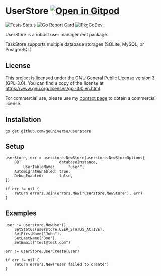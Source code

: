 # UserStore <a href="https://gitpod.io/#https://github.com/gouniverse/userstore" style="float:right:"><img src="https://gitpod.io/button/open-in-gitpod.svg" alt="Open in Gitpod" loading="lazy"></a>


[![Tests Status](https://github.com/gouniverse/userstore/actions/workflows/tests.yml/badge.svg?branch=main)](https://github.com/gouniverse/userstore/actions/workflows/tests.yml)
[![Go Report Card](https://goreportcard.com/badge/github.com/gouniverse/userstore)](https://goreportcard.com/report/github.com/gouniverse/userstore)
[![PkgGoDev](https://pkg.go.dev/badge/github.com/gouniverse/userstore)](https://pkg.go.dev/github.com/gouniverse/userstore)

UserStore is a robust user management package.

TaskStore supports multiple database storages (SQLite, MySQL, or PostgreSQL)

## License

This project is licensed under the GNU General Public License version 3 (GPL-3.0). You can find a copy of the license at https://www.gnu.org/licenses/gpl-3.0.en.html

For commercial use, please use my [contact page](https://lesichkov.co.uk/contact) to obtain a commercial license.

## Installation

```
go get github.com/gouniverse/userstore
```

## Setup

```golang
userStore, err = userstore.NewStore(userstore.NewStoreOptions{
	DB:                 databaseInstance,
    	UserTableName:      "user",
	AutomigrateEnabled: true,
	DebugEnabled:       false,
})

if err != nil {
	return errors.Join(errors.New("userstore.NewStore"), err)
}
```

## Examples

```golang
user := userstore.NewUser().
    SetStatus(userstore.USER_STATUS_ACTIVE).
    SetFirstName("John").
    SetLastName("Doe").
    SetEmail("test@test.com")

err := userStore.UserCreate(user)

if err != nil {
	return errors.New("user failed to create")
}
```
